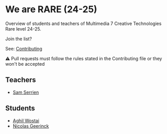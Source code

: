 # We are RARE (24-25)

Overview of students and teachers of Multimedia 7 Creative Technologies Rare level 24-25.

Join the list?

See: [Contributing](./CONTRIBUTING.md)

⚠️ Pull requests must follow the rules stated in the Contributing file or they won't be accepted

## Teachers

* [Sam Serrien](./people/sam_serrien.md)

## Students

* [Aghil Wostai](./people/Aghil_wostai.md)
* [Nicolas Geerinck](./people/nicolas_geerinck.md)
